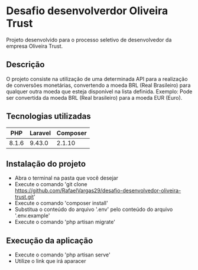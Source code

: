 # Desafio desenvolverdor Oliveira Trust
Projeto desenvolvido para o processo seletivo de desenvolvedor da empresa Oliveira Trust.

## Descrição
O projeto consiste na utilização de uma determinada API para a realização de conversões monetárias,
convertendo a moeda BRL (Real Brasileiro) para qualquer outra moeda que esteja disponível na lista definida.
Exemplo: Pode ser convertida da moeda BRL (Real brasileiro) para a moeda EUR (Euro).

## Tecnologias utilizadas
PHP       | Laravel       |Composer
--------- | ------        |------
8.1.6     | 9.43.0        |2.1.10

## Instalação do projeto
+ Abra o terminal na pasta que você desejar
+ Execute o comando 'git clone https://github.com/RafaelVargas29/desafio-desenvolvedor-oliveira-trust.git'
+ Execute o comando 'composer install'
+ Substitua o conteúdo do arquivo '.env' pelo conteúdo do arquivo '.env.example'
+ Execute o comando 'php artisan migrate'

## Execução da aplicação
+ Execute o comando 'php artisan serve'
+ Utilize o link que irá aparacer
